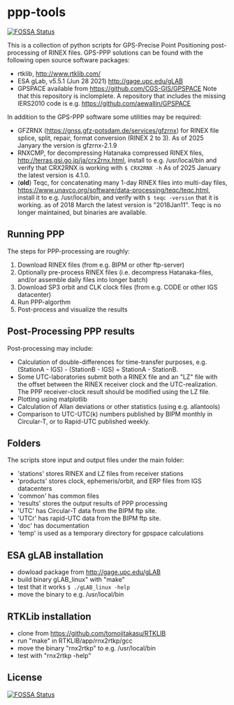 # ppp-tools
[![FOSSA Status](https://app.fossa.io/api/projects/git%2Bgithub.com%2Faewallin%2Fppp-tools.svg?type=shield)](https://app.fossa.io/projects/git%2Bgithub.com%2Faewallin%2Fppp-tools?ref=badge_shield)


This is a collection of python scripts for GPS-Precise Point Positioning 
post-processing of RINEX files. 
GPS-PPP solutions can be found with the following open source software packages: 
* rtklib, http://www.rtklib.com/
* ESA gLab, v5.5.1 (Jun 28 2021) http://gage.upc.edu/gLAB
* GPSPACE available from https://github.com/CGS-GIS/GPSPACE Note that this repository is 
inclomplete. A repository that includes the missing IERS2010 code is 
e.g. https://github.com/aewallin/GPSPACE

In addition to the GPS-PPP software some utilities may be required:
* GFZRNX (https://gnss.gfz-potsdam.de/services/gfzrnx) for RINEX file splice, split, repair, 
format conversion (RINEX 2 to 3). As of 2025 Janyary the version is gfzrnx-2.1.9
* RNXCMP, for decompressing Hatanaka compressed RINEX files,
http://terras.gsi.go.jp/ja/crx2rnx.html, install to e.g. /usr/local/bin and verify
that CRX2RNX is working with ```$ CRX2RNX -h```
As of 2025 January the latest version is 4.1.0.
* (__old__) Teqc, for concatenating many 1-day RINEX files into multi-day files, 
https://www.unavco.org/software/data-processing/teqc/teqc.html, install it to e.g. 
/usr/local/bin, and verify with ```$ teqc -version```
 that it is working. as of 2018 March the latest version is "2018Jan11". Teqc is no 
longer maintained, but binaries are available.

## Running PPP

The steps for PPP-processing are roughly:

1. Download RINEX files (from e.g. BIPM or other ftp-server)
2. Optionally pre-process RINEX files (i.e. decompress Hatanaka-files, and/or assemble daily files into longer batch)
3. Download SP3 orbit and CLK clock files (from e.g. CODE or other IGS datacenter)
4. Run PPP-algorthm
5. Post-process and visualize the results

## Post-Processing PPP results

Post-processing may include:
* Calculation of double-differences for time-transfer purposes, e.g.  (StationA - IGS) - (StationB - IGS) = StationA - StationB. 
* Some UTC-laboratories submit both a RINEX file and an "LZ" file with the offset between the RINEX receiver clock and the UTC-realization. The PPP receiver-clock result should be modified using the LZ file.
* Plotting using matplotlib
* Calculation of Allan deviations or other statistics (using e.g. allantools)
* Comparison to UTC-UTC(k) numbers published by BIPM monthly in Circular-T, or to Rapid-UTC published weekly.

## Folders

The scripts store input and output files under the main folder:
* 'stations' stores RINEX and LZ files from receiver stations
* 'products' stores clock, ephemeris/orbit, and ERP files from IGS datacenters
* 'common' has common files
* 'results' stores the output results of PPP processing
* 'UTC' has Circular-T data from the BIPM ftp site.
* 'UTCr' has rapid-UTC data from the BIPM ftp site.
* 'doc' has documentation
* 'temp' is used as a temporary directory for gpspace calculations

## ESA gLAB installation

* dowload package from http://gage.upc.edu/gLAB
* build binary gLAB_linux" with "make"
* test that it works ```$ ./gLAB_linux -help```
* move the binary to e.g. /usr/local/bin

## RTKLib installation

* clone from https://github.com/tomojitakasu/RTKLIB
* run "make" in RTKLIB/app/rnx2rtkp/gcc
* move the binary "rnx2rtkp" to e.g. /usr/local/bin
* test with "rnx2rtkp -help"


## License
[![FOSSA Status](https://app.fossa.io/api/projects/git%2Bgithub.com%2Faewallin%2Fppp-tools.svg?type=large)](https://app.fossa.io/projects/git%2Bgithub.com%2Faewallin%2Fppp-tools?ref=badge_large)

